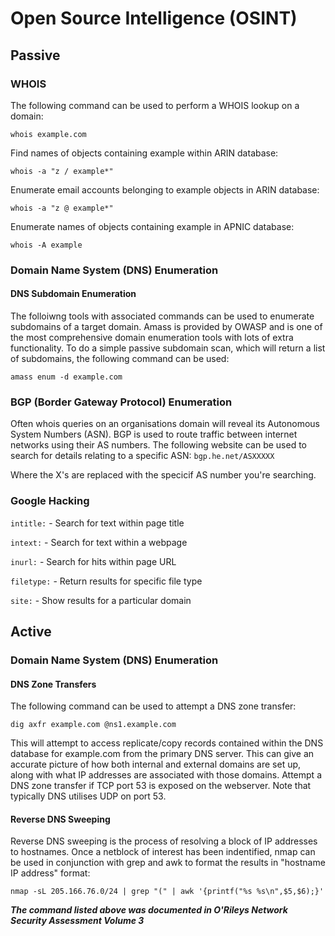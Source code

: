 # Open Source Intelligence (OSINT)

## Passive

### WHOIS

The following command can be used to perform a WHOIS lookup on a domain:

`whois example.com`

Find names of objects containing example within ARIN database:

`whois -a "z / example*"`

Enumerate email accounts belonging to example objects in ARIN database:

`whois -a "z @ example*"`

Enumerate names of objects containing example in APNIC database:

`whois -A example`

### Domain Name System (DNS) Enumeration


#### DNS Subdomain Enumeration

The folloiwng tools with associated commands can be used to enumerate subdomains of a target domain.  Amass is provided by OWASP and is one of the most comprehensive domain enumeration tools with lots of extra functionality. To do a simple passive subdomain scan, which will return a list of subdomains, the following command can be used:

`amass enum -d example.com`



### BGP (Border Gateway Protocol) Enumeration

Often whois queries on an organisations domain will reveal its Autonomous System Numbers (ASN).  BGP is used to route traffic between internet networks using their AS numbers.  The following website can be used to search for details relating to a specific ASN:
`bgp.he.net/ASXXXXX`

Where the X's are replaced with the specicif AS number you're searching.

### Google Hacking

`intitle:`  - Search for text within page title

`intext:`   - Search for text within a webpage

`inurl:`    - Search for hits within page URL

`filetype:` - Return results for specific file type

`site:`     - Show results for a particular domain


## Active

### Domain Name System (DNS) Enumeration

#### DNS Zone Transfers

The following command can be used to attempt a DNS zone transfer:

`dig axfr example.com @ns1.example.com`

This will attempt to access replicate/copy records contained within the DNS database for example.com from the primary DNS server.  This can give an accurate picture of how both internal and external domains are set up, along with what IP addresses are associated with those domains.  Attempt a DNS zone transfer if TCP port 53 is exposed on the webserver.  Note that typically DNS utilises UDP on port 53.

#### Reverse DNS Sweeping

Reverse DNS sweeping is the process of resolving a block of IP addresses to hostnames.  Once a netblock of interest has been indentified, nmap can be used in conjunction with grep and awk to format the results in "hostname  IP address" format:

`nmap -sL 205.166.76.0/24 | grep "(" | awk '{printf("%s %s\n",$5,$6);}'`

***The command listed above was documented in O'Rileys Network Security Assessment Volume 3***

